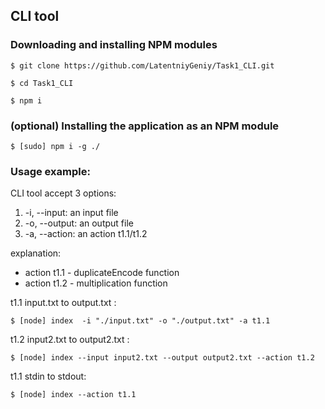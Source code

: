 ## CLI tool

### Downloading and installing NPM modules

```
$ git clone https://github.com/LatentniyGeniy/Task1_CLI.git
```

```
$ cd Task1_CLI
```

```
$ npm i
```

### (optional) Installing the application as an NPM module

```
$ [sudo] npm i -g ./
```

### Usage example:

CLI tool accept 3 options:

1. -i, --input: an input file
2. -o, --output: an output file
3. -a, --action: an action t1.1/t1.2

explanation: 

* action t1.1 - duplicateEncode function
* action t1.2 - multiplication function

t1.1 input.txt to output.txt :

```
$ [node] index  -i "./input.txt" -o "./output.txt" -a t1.1
```

t1.2 input2.txt to output2.txt :

```
$ [node] index --input input2.txt --output output2.txt --action t1.2
```

t1.1 stdin to stdout:

```
$ [node] index --action t1.1
```
